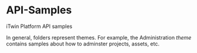 # API-Samples

iTwin Platform API samples

In general, folders represent themes.  For example, the Administration *theme* contains samples about how to adminster projects, assets, etc.

